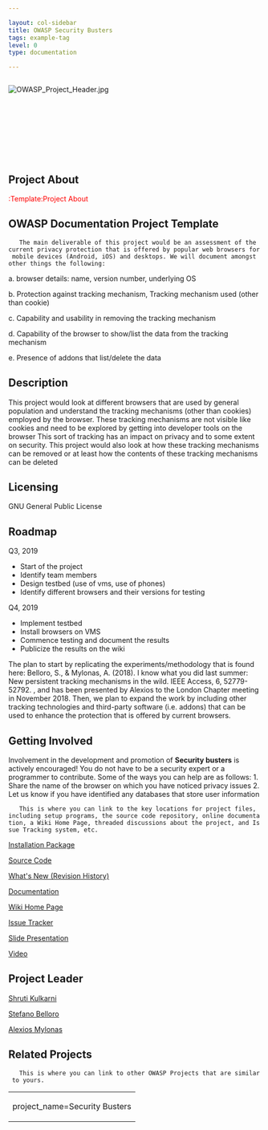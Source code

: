 ```yaml
---

layout: col-sidebar
title: OWASP Security Busters
tags: example-tag
level: 0
type: documentation

---
```

<div style="width:100%;height:160px;border:0,margin:0;overflow: hidden;">

![OWASP_Project_Header.jpg](OWASP_Project_Header.jpg
"OWASP_Project_Header.jpg")

</div>

<table>
<tbody>
<tr class="odd">
<h2 id="project_about">Project About</h2>
<p><span style="color:#ff0000"> :Template:Project About</p></td>
<td><p>project_name=Security Busters</p></td>
<h2 id="owasp_documentation_project_template">OWASP Documentation Project Template</h2>
<p><span style="color:#ffffff"></p>
<p><code>   The main deliverable of this project would be an assessment of the current privacy protection that is offered by popular web browsers for mobile devices (Android, iOS) and desktops. We will document amongst other things the following:</code></p>
<p>a. browser details: name, version number, underlying OS</p>
<p>b. Protection against tracking mechanism, Tracking mechanism used (other than cookie)</p>
<p>c. Capability and usability in removing the tracking mechanism</p>
<p>d. Capability of the browser to show/list the data from the tracking mechanism</p>
<p>e. Presence of addons that list/delete the data</p>
<h2 id="description">Description</h2>
<p><span style="color:#ffffff"></p>
<p>This project would look at different browsers that are used by general population and understand the tracking mechanisms (other than cookies) employed by the browser. These tracking mechanisms are not visible like cookies and need to be explored by getting into developer tools on the browser This sort of tracking has an impact on privacy and to some extent on security. This project would also look at how these tracking mechanisms can be removed or at least how the contents of these tracking mechanisms can be deleted</p>
<h2 id="licensing">Licensing</h2>
<p><span style="color:#ffffff"></p>
<p>GNU General Public License</p>
<h2 id="roadmap">Roadmap</h2>
<p><span style="color:#ffffff"></p>
<p>Q3, 2019</p>
<ul>
<li>Start of the project</li>
<li>Identify team members</li>
<li>Design testbed (use of vms, use of phones)</li>
<li>Identify different browsers and their versions for testing</li>
</ul>
<p>Q4, 2019</p>
<ul>
<li>Implement testbed</li>
<li>Install browsers on VMS</li>
<li>Commence testing and document the results</li>
<li>Publicize the results on the wiki</li>
</ul>
<p>The plan to start by replicating the experiments/methodology that is found here: Belloro, S., &amp; Mylonas, A. (2018). I know what you did last summer: New persistent tracking mechanisms in the wild. IEEE Access, 6, 52779-52792. , and has been presented by Alexios to the London Chapter meeting in November 2018. Then, we plan to expand the work by including other tracking technologies and third-party software (i.e. addons) that can be used to enhance the protection that is offered by current browsers.</p>
<h2 id="getting_involved">Getting Involved</h2>
<p><span style="color:#ffffff"></p>
<p>Involvement in the development and promotion of <strong>Security busters</strong> is actively encouraged! You do not have to be a security expert or a programmer to contribute. Some of the ways you can help are as follows: 1. Share the name of the browser on which you have noticed privacy issues 2. Let us know if you have identified any databases that store user information</p></td>
<p><span style="color:#ff0000"></p>
<p><code>   This is where you can link to the key locations for project files, including setup programs, the source code repository, online documentation, a Wiki Home Page, threaded discussions about the project, and Issue Tracking system, etc. </code></p>
<p></span></p>
<p><a href="https://github.com/SamanthaGroves">Installation Package</a></p>
<p><a href="https://github.com/SamanthaGroves">Source Code</a></p>
<p><a href="https://github.com/SamanthaGroves">What's New (Revision History)</a></p>
<p><a href="https://github.com/SamanthaGroves">Documentation</a></p>
<p><a href="https://github.com/SamanthaGroves">Wiki Home Page</a></p>
<p><a href="https://github.com/SamanthaGroves">Issue Tracker</a></p>
<p><a href="https://github.com/SamanthaGroves">Slide Presentation</a></p>
<p><a href="https://github.com/SamanthaGroves">Video</a></p>
<h2 id="project_leader">Project Leader</h2>
<p><span style="color:#ffffff"> <a href="mailto://shruti.kulkarni@owasp.org">Shruti Kulkarni</a></p>
<p><a href="mailto://stefano.belloro@gmail.com">Stefano Belloro</a></p>
<p><a href="mailto://alexios.mylonas@owasp.org">Alexios Mylonas</a></p>
<h2 id="related_projects">Related Projects</h2>
<p><span style="color:#ff0000"></p>
<p><code>   This is where you can link to other OWASP Projects that are similar to yours. </code></p>
<p></span></p></td>
</tr>
</tbody>
</table>
